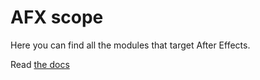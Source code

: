 # AFX scope
Here you can find all the modules that target After Effects.

Read [the docs](../docs/README.md)

